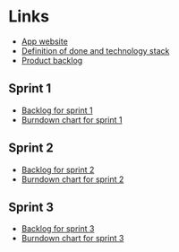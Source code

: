 Links
===
* [App website](https://bookrec-frontend.herokuapp.com/)
* [Definition of done and technology stack](definition-and-stack.md)
* [Product backlog](https://helsinkifi-my.sharepoint.com/:x:/g/personal/gadamson_ad_helsinki_fi/EaBFDDpmDTFNs5V0jFAsA3ABkgP_PZ7NUz5YkMXjyY-Ybw?e=hUmNol)
## Sprint 1  
* [Backlog for sprint 1](https://trello.com/b/LG5QtBCT/sprint-backlog-1)
* [Burndown chart for sprint 1](https://BurndownForTrello.com/share/hixn5gninl)
## Sprint 2 
* [Backlog for sprint 2](https://trello.com/b/HTVghSRT/sprint-backlog-2)
* [Burndown chart for sprint 2](https://BurndownForTrello.com/share/5m2df4euik)

## Sprint 3
* [Backlog for sprint 3](https://trello.com/b/glRNcSnf/sprint-backlog-3)
* [Burndown chart for sprint 3](https://BurndownForTrello.com/share/53zwct49sx)
